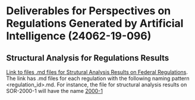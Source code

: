 # Deliverables for Perspectives on Regulations Generated by Artificial Intelligence (24062-19-096)

## Structural Analysis for Regulations Results

[Link to files .md files for Strutural Analysis Results on Federal Regulations](regulations). The link has .md files for each regulation with the following naming pattern <regulation_id>.md. For instance, the file for structural analysis results on SOR-2000-1 will have the name [2000-1](regulations\SOR-2000-1.md)

